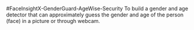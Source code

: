 #FaceInsightX-GenderGuard-AgeWise-Security
To build a gender and age detector that can approximately guess the gender and age of the person (face) in a picture or through webcam.

